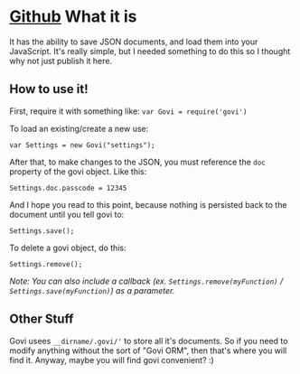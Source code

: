 [Github](https://github.com/samkcarlile/govi)
What it is
==========
It has the ability to save JSON documents, and load them into your 
JavaScript. It's really simple, but I needed something to do this so I 
thought why not just publish it here. 

How to use it!
--------------
First, require it with something like: 
`var Govi = require('govi')`

To load an existing/create a new use: 

`var Settings = new Govi("settings");`

After that, to make changes to the JSON, you must reference the `doc` 
property of the govi object. Like this: 

`Settings.doc.passcode = 12345`

And I hope you read to this point, because nothing is persisted back to 
the document until you tell govi to: 

`Settings.save();`

To delete a govi object, do this: 

`Settings.remove();`

*Note: You can also include a callback (ex. `Settings.remove(myFunction)` / `Settings.save(myFunction)`) as a parameter.*

Other Stuff
-----------
Govi usees `__dirname/.govi/'` to store all it's documents. So if you need to modify anything without the sort of "Govi ORM", then that's where you will find it. Anyway, maybe you will find govi convenient? :)
